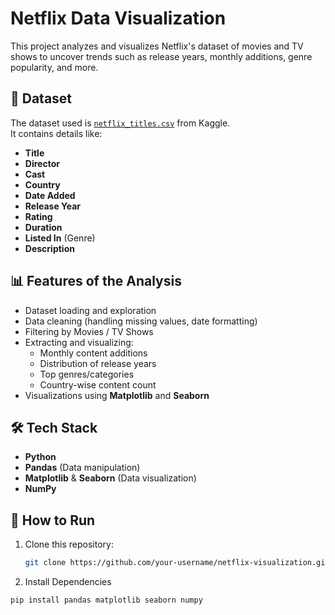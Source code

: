 # Netflix Data Visualization

This project analyzes and visualizes Netflix's dataset of movies and TV shows to uncover trends such as release years, monthly additions, genre popularity, and more.

## 📂 Dataset
The dataset used is [`netflix_titles.csv`](https://www.kaggle.com/datasets/shivamb/netflix-shows) from Kaggle.  
It contains details like:
- **Title**
- **Director**
- **Cast**
- **Country**
- **Date Added**
- **Release Year**
- **Rating**
- **Duration**
- **Listed In** (Genre)
- **Description**

## 📊 Features of the Analysis
- Dataset loading and exploration
- Data cleaning (handling missing values, date formatting)
- Filtering by Movies / TV Shows
- Extracting and visualizing:
  - Monthly content additions
  - Distribution of release years
  - Top genres/categories
  - Country-wise content count
- Visualizations using **Matplotlib** and **Seaborn**

## 🛠 Tech Stack
- **Python**
- **Pandas** (Data manipulation)
- **Matplotlib** & **Seaborn** (Data visualization)
- **NumPy**

## 🚀 How to Run
1. Clone this repository:
   ```bash
   git clone https://github.com/your-username/netflix-visualization.git

2. Install Dependencies
```bash
pip install pandas matplotlib seaborn numpy

